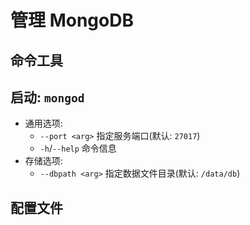 # 管理 MongoDB

## 命令工具

## 启动: `mongod`

* 通用选项:
  * `--port <arg>` 指定服务端口(默认: `27017`)
  * `-h`/`--help` 命令信息
* 存储选项:
  * `--dbpath <arg>` 指定数据文件目录(默认: `/data/db`)


## 配置文件


